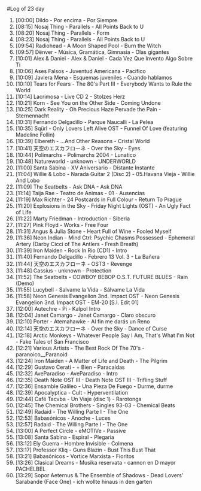 #Log of 23 day

1. [00:00] Dildo - Por encima - Por Siempre
1. [08:15] Nosaj Thing - Parallels - All Points Back to U
1. [08:20] Nosaj Thing - Parallels - Form
1. [08:23] Nosaj Thing - Parallels - All Points Back to U
1. [09:54] Radiohead - A Moon Shaped Pool - Burn the Witch
1. [09:57] Dënver - Música, Gramática, Gimnasia - Olas gigantes
1. [10:01] Alex & Daniel - Alex & Daniel - Cada Vez Que Invento Algo Sobre Ti
1. [10:06] Ases Falsos - Juventud Americana - Pacífico
1. [10:09] Javiera Mena - Esquemas juveniles - Cuando hablamos
1. [10:10] Tears for Fears - The 80's Part III - Everybody Wants to Rule the World
1. [10:14] Lacrimosa - Live CD 2 - Stolzes Herz
1. [10:21] Korn - See You on the Other Side - Coming Undone
1. [10:25] Dark Reality - Oh Precious Haze Pervade the Pain - Sternennacht
1. [10:31] Fernando Delgadillo - Parque Naucalli - La Pelea
1. [10:35] Sqürl - Only Lovers Left Alive OST - Funnel Of Love (featuring Madeline Follin)
1. [10:39] Elbereth - ...And Other Reasons - Cristal World
1. [10:41] 天空のエスカフローネ - Over the Sky - Eyes
1. [10:44] Polimarchs - Polimarchs 2004 - Lunatico
1. [10:48] Natureworld - unknown - UNDERWORLD
1. [11:00] Santa Sabina - XV Aniversario - Distante Instante
1. [11:04] Willie & Lobo - Narada Guitar 2 (Disc 2) - 05.Havana Vieja - Willie And Lobo
1. [11:09] The Seatbelts - Ask DNA - Ask DNA
1. [11:14] Taija Rae - Teatro de Animas - 01 - Ausencias
1. [11:19] Max Richter - 24 Postcards in Full Colour - Return To Prague
1. [11:20] Explosions in the Sky - Friday Night Lights (OST) - An Ugly Fact of Life
1. [11:22] Marty Friedman - Introduction - Siberia
1. [11:27] Pink Floyd - Works - Free Four
1. [11:31] Angus & Julia Stone - Heart Full of Wine - Fooled Myself
1. [11:36] Neon Indian - Mind Ctrl: Psychic Chasms Possessed - Ephemeral Artery (Darby Cicci of The Antlers - Fresh Breath)
1. [11:39] Iron Maiden - Rock In Rio (CD1) - Intro
1. [11:40] Fernando Delgadillo - Febrero 13 Vol. 3 - La Bañera
1. [11:44] 天空のエスカフローネ - OST3 - Revenge
1. [11:48] Cassius - unknown - Protection
1. [11:52] The Seatbelts - COWBOY BEBOP O.S.T. FUTURE BLUES - Rain (Demo)
1. [11:55] Lucybell - Salvame la Vida - Sálvame La Vida
1. [11:58] Neon Genesis Evangelion 3nd. Impact OST - Neon Genesis Evangelion 3nd. Impact OST - EM-20 [S.I. Edit 01]
1. [12:00] Autechre - Pi - Kalpol Intro
1. [12:04] Janet Camargo - Janet Camargo - Claro obscuro
1. [12:10] Porter - Atemahawke - Al fin me darás un Reno
1. [12:14] 天空のエスカフローネ - Over the Sky - Dance of Curse
1. [12:18] Arctic Monkeys - Whatever People Say I Am, That's What I'm Not - Fake Tales of San Francisco
1. [12:21] Various Artists - The Best Rock Of The 70's - paranoico__Paranoid
1. [12:24] Iron Maiden - A Matter of Life and Death - The Pilgrim
1. [12:29] Gustavo Cerati - + Bien - Paracaídas
1. [12:32] AveParadiso - AveParadiso - Intro
1. [12:35] Death Note OST III - Death Note OST III - Trifling Stuff
1. [12:36] Ensamble Galileo - Una Pieza De Fuego - Durme, durme
1. [12:39] Apocalyptica - Cult - Hyperventilation
1. [12:44] Café Tacvba - Un Viaje (disc 1) - Rarotonga
1. [12:45] The Chemical Brothers - Singles 93-03 - Chemical Beats
1. [12:49] Radaid - The Willing Parte I - The One
1. [12:53] Babasónicos - Anoche - Luces
1. [12:57] Radaid - The Willing Parte I - The One
1. [13:00] A Perfect Circle - eMOTIVe - Passive
1. [13:08] Santa Sabina - Espiral - Plegaria
1. [13:12] Ely Guerra - Hombre Invisible - Colmena
1. [13:17] Professor Kliq - Guns Blazin - Bust This Bust That
1. [13:21] Babasónicos - Vortice Marxista - Fioritos
1. [13:26] Clasical Dreams - Musika reservata - cannon en D mayor PACHELBEL
1. [13:29] Sopor Aeternus & The Ensemble of Shadows - Dead Lovers' Sarabande (Face One) - ich wollte hinaus in den garten
